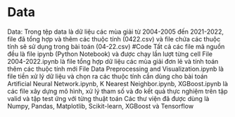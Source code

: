 # Data
Data: Trong tệp data là dữ liệu các mùa giải từ 2004-2005 đến 2021-2022, file đã tổng hợp và thêm các thuộc tính (0422.csv) và file chứa các thuộc tính sẽ sử dụng trong bài toán (04-22.csv)
#Code
Tất cả các file mã nguồn đều là file ipynb (Python Notebook) và được chạy lần lượt từng cell
File 2004-2022.ipynb là file tổng hợp dữ liệu các mùa giải đơn lẻ và tính toán thêm các thuộc tính mới
File Data Preprocessing and Visualization.ipynb là file tiền xử lý dữ liệu và chọn ra các thuộc tính cần dùng cho bài toán
Artificial Neural Network.ipynb, K Nearest Neighbor.ipynb, XGBoost.ipynb là các file xây dựng mô hình, xử lý tham số và đo kết quả thực nghiệm trên tập valid và tập test ứng với từng thuật toán
Các thư viện đã được dùng là Numpy, Pandas, Matplotlib, Scikit-learn, XGBoost và Tensorflow
